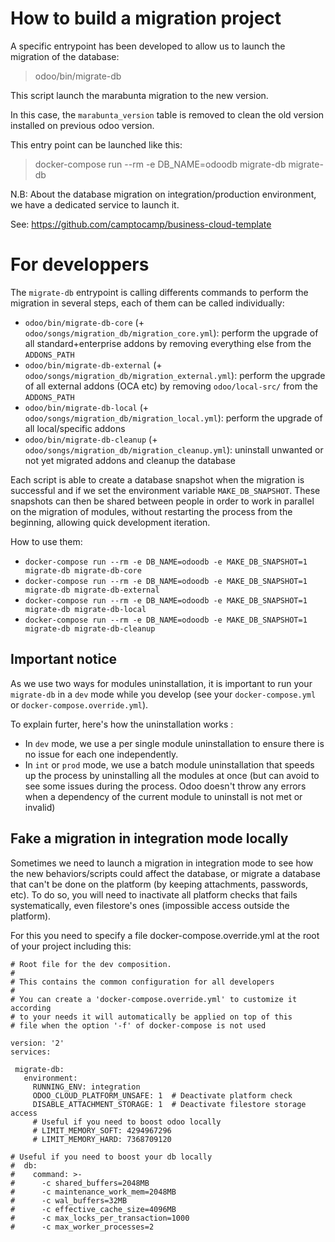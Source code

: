 # How to build a migration project

A specific entrypoint has been developed to allow us to launch
the migration of the database:
> odoo/bin/migrate-db

This script launch the marabunta migration to the new version.

In this case, the `marabunta_version` table is removed to clean
the old version installed on previous odoo version.

This entry point can be launched like this:

> docker-compose run --rm -e DB_NAME=odoodb migrate-db migrate-db

N.B: About the database migration on integration/production environment,
we have a dedicated service to launch it.

See: https://github.com/camptocamp/business-cloud-template


# For developpers

The `migrate-db` entrypoint is calling differents commands to
perform the migration in several steps, each of them can be called individually:

- `odoo/bin/migrate-db-core` (+ `odoo/songs/migration_db/migration_core.yml`): perform the upgrade of all standard+enterprise addons by removing everything else from the `ADDONS_PATH`
- `odoo/bin/migrate-db-external` (+ `odoo/songs/migration_db/migration_external.yml`): perform the upgrade of all external addons (OCA etc) by removing `odoo/local-src/` from the `ADDONS_PATH`
- `odoo/bin/migrate-db-local` (+ `odoo/songs/migration_db/migration_local.yml`): perform the upgrade of all local/specific addons
- `odoo/bin/migrate-db-cleanup` (+ `odoo/songs/migration_db/migration_cleanup.yml`): uninstall unwanted or not yet migrated addons and cleanup the database

Each script is able to create a database snapshot when the migration is
successful and if we set the environment variable `MAKE_DB_SNAPSHOT`.
These snapshots can then be shared between people in order to work in parallel
on the migration of modules, without restarting the process from the beginning,
allowing quick development iteration.

How to use them:

- `docker-compose run --rm -e DB_NAME=odoodb -e MAKE_DB_SNAPSHOT=1 migrate-db migrate-db-core`
- `docker-compose run --rm -e DB_NAME=odoodb -e MAKE_DB_SNAPSHOT=1 migrate-db migrate-db-external`
- `docker-compose run --rm -e DB_NAME=odoodb -e MAKE_DB_SNAPSHOT=1 migrate-db migrate-db-local`
- `docker-compose run --rm -e DB_NAME=odoodb -e MAKE_DB_SNAPSHOT=1 migrate-db migrate-db-cleanup`

## Important notice

As we use two ways for modules uninstallation, it is important to run your `migrate-db` in a `dev` mode while you develop (see your `docker-compose.yml` or `docker-compose.override.yml`).

To explain furter, here's how the uninstallation works :
 - In `dev` mode, we use a per single module uninstallation to ensure there is no issue for each one independently.
 - In `int` or `prod` mode, we use a batch module uninstallation that speeds up the process by uninstalling all the modules at once (but can avoid to see some issues during the process. Odoo doesn't throw any errors when a dependency of the current module to uninstall is not met or invalid)


## Fake a migration in integration mode locally

Sometimes we need to launch a migration in integration mode to see how the
new behaviors/scripts could affect the database, or migrate a database that
can't be done on the platform (by keeping attachments, passwords, etc).
To do so, you will need to inactivate all platform checks that fails
systematically, even filestore's ones (impossible access outside the platform).

For this you need to specify a file docker-compose.override.yml at the root of
your project including this:

```
# Root file for the dev composition.
#
# This contains the common configuration for all developers
#
# You can create a 'docker-compose.override.yml' to customize it according
# to your needs it will automatically be applied on top of this
# file when the option '-f' of docker-compose is not used

version: '2'
services:

 migrate-db:
   environment:
     RUNNING_ENV: integration
     ODOO_CLOUD_PLATFORM_UNSAFE: 1  # Deactivate platform check
     DISABLE_ATTACHMENT_STORAGE: 1  # Deactivate filestore storage access
     # Useful if you need to boost odoo locally
     # LIMIT_MEMORY_SOFT: 4294967296
     # LIMIT_MEMORY_HARD: 7368709120

# Useful if you need to boost your db locally
#  db:
#    command: >-
#      -c shared_buffers=2048MB
#      -c maintenance_work_mem=2048MB
#      -c wal_buffers=32MB
#      -c effective_cache_size=4096MB
#      -c max_locks_per_transaction=1000
#      -c max_worker_processes=2
```
